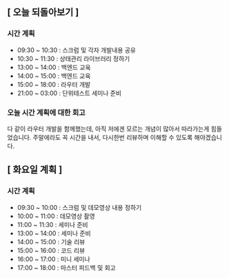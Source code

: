 ## [ 오늘 되돌아보기 ]

### 시간 계획

- 09:30 ~ 10:30 : 스크럼 및 각자 개발내용 공유
- 10:30 ~ 11:30 : 상태관리 라이브러리 정하기
- 13:00 ~ 14:00 : 백엔드 교육
- 14:00 ~ 15:00 : 백엔드 교육
- 15:00 ~ 18:00 : 라우터 개발
- 21:00 ~ 03:00 : 단위테스트 세미나 준비

### 오늘 시간 계획에 대한 회고

다 같이 라우터 개발을 함께했는데, 아직 저에겐 모르는 개념이 많아서 따라가는게 힘들었습니다.
주말에라도 꼭 시간을 내서, 다시한번 리뷰하며 이해할 수 있도록 해야겠습니다.

## [ 화요일 계획 ]

### 시간 계획

- 09:30 ~ 10:00 : 스크럼 및 데모영상 내용 정하기
- 10:00 ~ 11:00 : 데모영상 촬영
- 11:00 ~ 11:30 : 세미나 준비
- 13:00 ~ 14:00 : 세미나 준비
- 14:00 ~ 15:00 : 기술 리뷰
- 15:00 ~ 16:00 : 코드 리뷰
- 16:00 ~ 17:00 : 미니 세미나
- 17:00 ~ 18:00 : 마스터 피드백 및 회고

